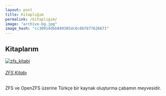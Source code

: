 ```yaml
---
layout: post
title: Kitaplığım
permalink: /kitapligim/
image: "archive-bg.jpg"
image_hash: "cc30914dbb849385dc6c0bf877626671"
---
```



<section class="portfolio-block projects-cards">
    <div class="container">
        <div class="heading">
            <h2>Kitaplarım</h2>
        </div>
        <div class="row">
            <div class="col-md-6 col-lg-4">
                <div class="card border-0"><a href="https://github.com/Zaryob/zfs_kitabi"><img class="card-img-top scale-on-hover" src="https://gh-card.dev/repos/Zaryob/zfs_kitabi.svg" alt="zfs_kitabi" /></a>
                    <div class="card-body">
                        <h6><a href="https://zaryob-dev.gitbook.io/zfs-kitabi/">ZFS Kitabı</a></h6>
                        <p class="card-text">ZFS ve OpenZFS üzerine Türkçe bir kaynak oluşturma çabamın meyvesidir.</p>
                    </div>
                </div>
            </div>
         </div>
    </div>
</section>

